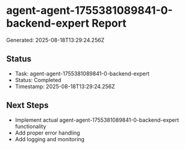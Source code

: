 # agent-agent-1755381089841-0-backend-expert Report

Generated: 2025-08-18T13:29:24.256Z

## Status
- Task: agent-agent-1755381089841-0-backend-expert
- Status: Completed
- Timestamp: 2025-08-18T13:29:24.256Z

## Next Steps
- Implement actual agent-agent-1755381089841-0-backend-expert functionality
- Add proper error handling
- Add logging and monitoring
